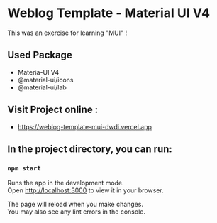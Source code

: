 # Weblog Template - Material UI V4
This was an exercise for learning "MUI" !

## Used Package
- Materia-UI V4
- @material-ui/icons
- @material-ui/lab



## Visit Project online :
- https://weblog-template-mui-dwdi.vercel.app

## In the project directory, you can run:

### `npm start`

Runs the app in the development mode.\
Open [http://localhost:3000](http://localhost:3000) to view it in your browser.

The page will reload when you make changes.\
You may also see any lint errors in the console.
